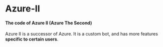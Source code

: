 # Azure-II
#### The code of Azure II (Azure The Second)

Azure II is a successor of Azure. It is a custom bot, and has more features **specific to certain users**.
